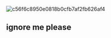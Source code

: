 ![c56f6c8950e0818b0cfb7af2fb626af4](https://github.com/user-attachments/assets/5d646776-8128-4a78-8951-ac86bdbe681e)

## ignore me please

<!--
**eartheia/eartheia** is a ✨ _special_ ✨ repository because its `README.md` (this file) appears on your GitHub profile.

Here are some ideas to get you started:

- 🔭 I’m currently working on ...
- 🌱 I’m currently learning ...
- 👯 I’m looking to collaborate on ...
- 🤔 I’m looking for help with ...
- 💬 Ask me about ...
- 📫 How to reach me: ...
- 😄 Pronouns: ...
- ⚡ Fun fact: ...
-->
